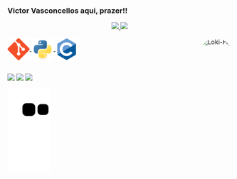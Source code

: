 ### Victor Vasconcellos aqui, prazer!!
<div align="center">
  <a href="https://github.com/VictorVasconcellos42">
  <img height="180em" src="https://github-readme-stats.vercel.app/api?username=VictorVasconcellos42&show_icons=true&theme=midnight-purple&include_all_commits=true&count_private=true"/>
  <img height="180em" src="https://github-readme-stats.vercel.app/api/top-langs/?username=VictorVasconcellos42&layout=compact&langs_count=7&theme=midnight-purple"/>
</div>
  <div style="display: inline_block"><br>
  <img align="center" alt="Vitu-Git" height="50" width="50" src="https://github.com/devicons/devicon/blob/master/icons/git/git-plain.svg">
  <img align="center" alt="Vitu-Python" height="50" width="50" src="https://raw.githubusercontent.com/devicons/devicon/master/icons/python/python-original.svg">
  <img align="center" alt="Vitu-C" height="50" width="50" src="https://github.com/devicons/devicon/blob/master/icons/c/c-original.svg">
  <img align="right" alt="Loki-Fig" height="150" style="border-radius:50px;" src="https://i.pinimg.com/originals/e5/fc/78/e5fc7815746e409722e32e7e19ffc469.jpg">
</div>
 
  ##

  <div> 
  <a href="https://instagram.com/vt_vasconcellos" target="_blank"><img src="https://img.shields.io/badge/-INSTAGRAM-%23E4410F?style=for-the-badge&logo=instagram&logoColor=white" target="_blank"></a>
  <a href = "mailto:victorvasconcellos42@gmail.com"><img src="https://img.shields.io/badge/-Gmail-%23333?style=for-the-badge&logo=gmail&logoColor=white" target="_blank"></a>
  <a href="https://www.linkedin.com/in/victorvasconcellos42/" target="_blank"><img src="https://img.shields.io/badge/-LinkedIn-%230077B5?style=for-the-badge&logo=linkedin&logoColor=white" target="_blank"></a> 
 
  ![Snake animation](https://github.com/rafaballerini/rafaballerini/blob/output/github-contribution-grid-snake.svg)
 
</div>
